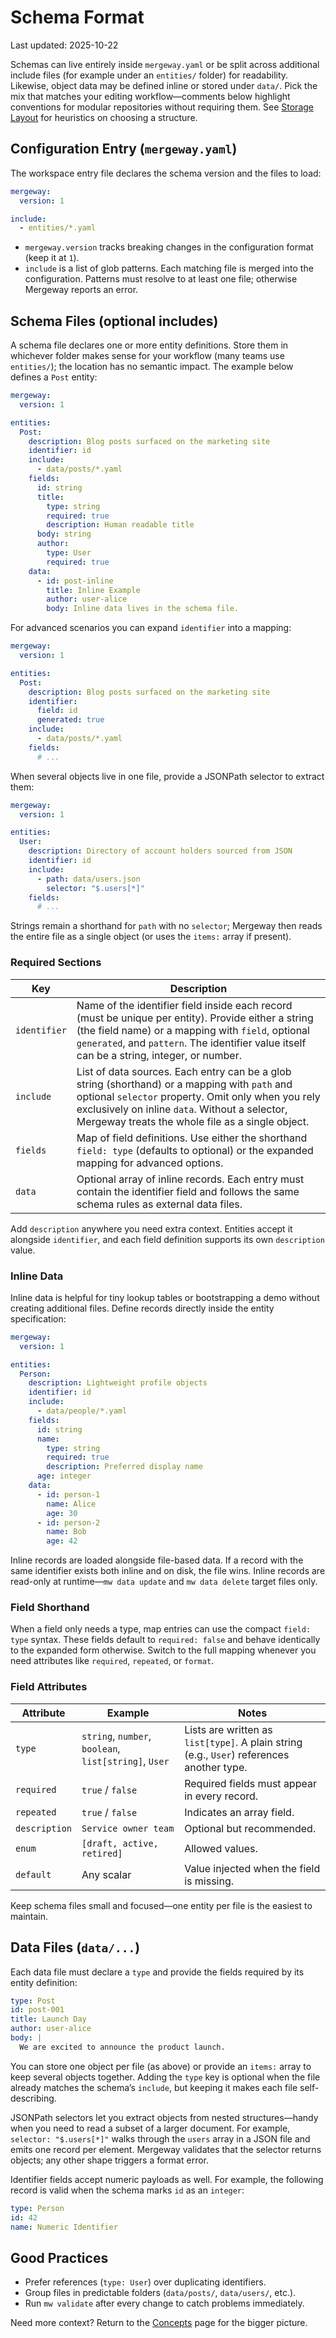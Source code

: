 # Schema Format

Last updated: 2025-10-22

Schemas can live entirely inside `mergeway.yaml` or be split across additional include files (for example under an `entities/` folder) for readability. Likewise, object data may be defined inline or stored under `data/`. Pick the mix that matches your editing workflow—comments below highlight conventions for modular repositories without requiring them. See [Storage Layout](../arch/storage-layout.md) for heuristics on choosing a structure.

## Configuration Entry (`mergeway.yaml`)

The workspace entry file declares the schema version and the files to load:

```yaml
mergeway:
  version: 1

include:
  - entities/*.yaml
```

- `mergeway.version` tracks breaking changes in the configuration format (keep it at `1`).
- `include` is a list of glob patterns. Each matching file is merged into the configuration. Patterns must resolve to at least one file; otherwise Mergeway reports an error.

## Schema Files (optional includes)

A schema file declares one or more entity definitions. Store them in whichever folder makes sense for your workflow (many teams use `entities/`); the location has no semantic impact. The example below defines a `Post` entity:

```yaml
mergeway:
  version: 1

entities:
  Post:
    description: Blog posts surfaced on the marketing site
    identifier: id
    include:
      - data/posts/*.yaml
    fields:
      id: string
      title:
        type: string
        required: true
        description: Human readable title
      body: string
      author:
        type: User
        required: true
    data:
      - id: post-inline
        title: Inline Example
        author: user-alice
        body: Inline data lives in the schema file.
```

For advanced scenarios you can expand `identifier` into a mapping:

```yaml
mergeway:
  version: 1

entities:
  Post:
    description: Blog posts surfaced on the marketing site
    identifier:
      field: id
      generated: true
    include:
      - data/posts/*.yaml
    fields:
      # ...
```

When several objects live in one file, provide a JSONPath selector to extract them:

```yaml
mergeway:
  version: 1

entities:
  User:
    description: Directory of account holders sourced from JSON
    identifier: id
    include:
      - path: data/users.json
        selector: "$.users[*]"
    fields:
      # ...
```

Strings remain a shorthand for `path` with no `selector`; Mergeway then reads the entire file as a single object (or uses the `items:` array if present).

### Required Sections

| Key          | Description                                                                                                                                                                                                                                               |
| ------------ | --------------------------------------------------------------------------------------------------------------------------------------------------------------------------------------------------------------------------------------------------------- |
| `identifier` | Name of the identifier field inside each record (must be unique per entity). Provide either a string (the field name) or a mapping with `field`, optional `generated`, and `pattern`. The identifier value itself can be a string, integer, or number.    |
| `include`    | List of data sources. Each entry can be a glob string (shorthand) or a mapping with `path` and optional `selector` property. Omit only when you rely exclusively on inline `data`. Without a selector, Mergeway treats the whole file as a single object. |
| `fields`     | Map of field definitions. Use either the shorthand `field: type` (defaults to optional) or the expanded mapping for advanced options.                                                                                                                     |
| `data`       | Optional array of inline records. Each entry must contain the identifier field and follows the same schema rules as external data files.                                                                                                                  |

Add `description` anywhere you need extra context. Entities accept it alongside `identifier`, and each field definition supports its own `description` value.

### Inline Data

Inline data is helpful for tiny lookup tables or bootstrapping a demo without creating additional files. Define records directly inside the entity specification:

```yaml
mergeway:
  version: 1

entities:
  Person:
    description: Lightweight profile objects
    identifier: id
    include:
      - data/people/*.yaml
    fields:
      id: string
      name:
        type: string
        required: true
        description: Preferred display name
      age: integer
    data:
      - id: person-1
        name: Alice
        age: 30
      - id: person-2
        name: Bob
        age: 42
```

Inline records are loaded alongside file-based data. If a record with the same identifier exists both inline and on disk, the file wins. Inline records are read-only at runtime—`mw data update` and `mw data delete` target files only.

### Field Shorthand

When a field only needs a type, map entries can use the compact `field: type` syntax. These fields default to `required: false` and behave identically to the expanded form otherwise. Switch to the full mapping whenever you need attributes like `required`, `repeated`, or `format`.

### Field Attributes

| Attribute     | Example                                               | Notes                                                                                     |
| ------------- | ----------------------------------------------------- | ----------------------------------------------------------------------------------------- |
| `type`        | `string`, `number`, `boolean`, `list[string]`, `User` | Lists are written as `list[type]`. A plain string (e.g., `User`) references another type. |
| `required`    | `true` / `false`                                      | Required fields must appear in every record.                                              |
| `repeated`    | `true` / `false`                                      | Indicates an array field.                                                                 |
| `description` | `Service owner team`                                  | Optional but recommended.                                                                 |
| `enum`        | `[draft, active, retired]`                            | Allowed values.                                                                           |
| `default`     | Any scalar                                            | Value injected when the field is missing.                                                 |

Keep schema files small and focused—one entity per file is the easiest to maintain.

## Data Files (`data/...`)

Each data file must declare a `type` and provide the fields required by its entity definition:

```yaml
type: Post
id: post-001
title: Launch Day
author: user-alice
body: |
  We are excited to announce the product launch.
```

You can store one object per file (as above) or provide an `items:` array to keep several objects together. Adding the `type` key is optional when the file already matches the schema’s `include`, but keeping it makes each file self-describing.

JSONPath selectors let you extract objects from nested structures—handy when you need to read a subset of a larger document. For example, `selector: "$.users[*]"` walks through the `users` array in a JSON file and emits one record per element. Mergeway validates that the selector returns objects; any other shape triggers a format error.

Identifier fields accept numeric payloads as well. For example, the following record is valid when the schema marks `id` as an `integer`:

```yaml
type: Person
id: 42
name: Numeric Identifier
```

## Good Practices

- Prefer references (`type: User`) over duplicating identifiers.
- Group files in predictable folders (`data/posts/`, `data/users/`, etc.).
- Run `mw validate` after every change to catch problems immediately.

Need more context? Return to the [Concepts](../concepts/README.md) page for the bigger picture.
